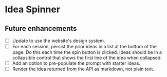 # Idea Spinner
## Future enhancements
- [ ] Update to use the website's design system.
- [ ] For each session, persist the prior ideas in a list at the bottom of the page.  Do this each time the spin button is clicked.  Ideas should be in a collapsible control that shows the first line of the idea when collapsed.  
- [ ] Add an option to pre-populate the prompt with starter ideas.
- [ ] Render the idea returned from the API as markdown, not plain text.  